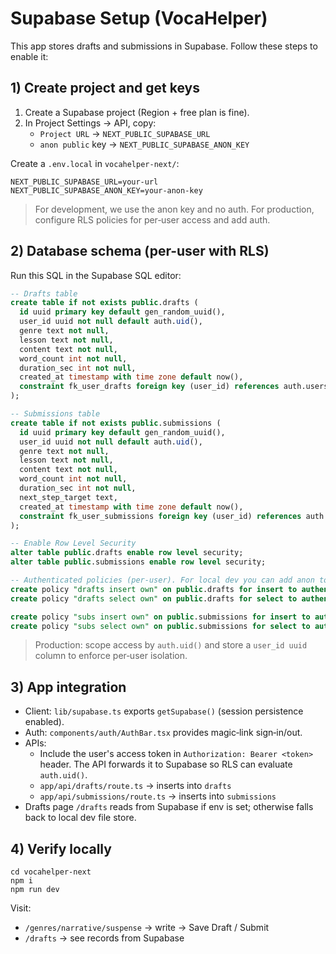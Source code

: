 # Supabase Setup (VocaHelper)

This app stores drafts and submissions in Supabase. Follow these steps to enable it:

## 1) Create project and get keys

1. Create a Supabase project (Region + free plan is fine).
2. In Project Settings → API, copy:
   - `Project URL` → `NEXT_PUBLIC_SUPABASE_URL`
   - `anon public` key → `NEXT_PUBLIC_SUPABASE_ANON_KEY`

Create a `.env.local` in `vocahelper-next/`:

```
NEXT_PUBLIC_SUPABASE_URL=your-url
NEXT_PUBLIC_SUPABASE_ANON_KEY=your-anon-key
```

> For development, we use the anon key and no auth. For production, configure RLS policies for per‑user access and add auth.

## 2) Database schema (per-user with RLS)

Run this SQL in the Supabase SQL editor:

```sql
-- Drafts table
create table if not exists public.drafts (
  id uuid primary key default gen_random_uuid(),
  user_id uuid not null default auth.uid(),
  genre text not null,
  lesson text not null,
  content text not null,
  word_count int not null,
  duration_sec int not null,
  created_at timestamp with time zone default now(),
  constraint fk_user_drafts foreign key (user_id) references auth.users (id) on delete cascade
);

-- Submissions table
create table if not exists public.submissions (
  id uuid primary key default gen_random_uuid(),
  user_id uuid not null default auth.uid(),
  genre text not null,
  lesson text not null,
  content text not null,
  word_count int not null,
  duration_sec int not null,
  next_step_target text,
  created_at timestamp with time zone default now(),
  constraint fk_user_submissions foreign key (user_id) references auth.users (id) on delete cascade
);

-- Enable Row Level Security
alter table public.drafts enable row level security;
alter table public.submissions enable row level security;

-- Authenticated policies (per-user). For local dev you can add anon to these roles if needed.
create policy "drafts insert own" on public.drafts for insert to authenticated with check (auth.uid() = user_id);
create policy "drafts select own" on public.drafts for select to authenticated using (auth.uid() = user_id);

create policy "subs insert own" on public.submissions for insert to authenticated with check (auth.uid() = user_id);
create policy "subs select own" on public.submissions for select to authenticated using (auth.uid() = user_id);
```

> Production: scope access by `auth.uid()` and store a `user_id uuid` column to enforce per‑user isolation.

## 3) App integration

- Client: `lib/supabase.ts` exports `getSupabase()` (session persistence enabled).
- Auth: `components/auth/AuthBar.tsx` provides magic‑link sign‑in/out.
- APIs:
  - Include the user's access token in `Authorization: Bearer <token>` header. The API forwards it to Supabase so RLS can evaluate `auth.uid()`.
  - `app/api/drafts/route.ts` → inserts into `drafts`
  - `app/api/submissions/route.ts` → inserts into `submissions`
- Drafts page `/drafts` reads from Supabase if env is set; otherwise falls back to local dev file store.

## 4) Verify locally

```
cd vocahelper-next
npm i
npm run dev
```

Visit:
- `/genres/narrative/suspense` → write → Save Draft / Submit
- `/drafts` → see records from Supabase
